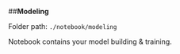 ##**Modeling**

Folder path: `./notebook/modeling`

Notebook contains your  model building & training. 